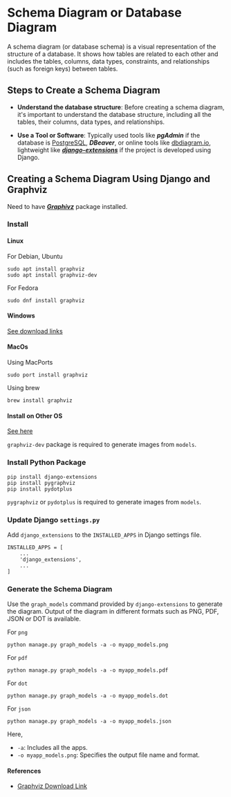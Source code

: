 # Schema Diagram or Database Diagram
A schema diagram (or database schema) is a visual representation of the structure of a database. It shows how tables are related to each other and includes the tables, columns, data types, constraints, and relationships (such as foreign keys) between tables.

## Steps to Create a Schema Diagram
- **Understand the database structure**: Before creating a schema diagram, it's important to understand the database structure, including all the tables, their columns, data types, and relationships.

- **Use a Tool or Software**: Typically used tools like ***pgAdmin*** if the database is [PostgreSQL](/Database/SQL/PostgreSQL/README.md), ***DBeaver***, or online tools like [dbdiagram.io](https://dbdiagram.io/), lightweight like [***django-extensions***](https://django-extensions.readthedocs.io/en/latest/) if the project is developed using Django.

## Creating a Schema Diagram Using Django and Graphviz
Need to have [***Graphivz***](https://graphviz.org/) package installed.

### Install
#### Linux
For Debian, Ubuntu
```
sudo apt install graphviz
sudo apt install graphviz-dev
```

For Fedora
```
sudo dnf install graphviz
```

#### Windows
[See download links](https://graphviz.org/download/)

#### MacOs
Using MacPorts
```
sudo port install graphviz
```

Using brew
```
brew install graphviz
```

#### Install on Other OS
[See here](https://graphviz.org/download/)

`graphviz-dev` package is required to generate images from `models`.

### Install Python Package
```
pip install django-extensions
pip install pygraphviz
pip install pydotplus
```

`pygraphviz` or `pydotplus` is required to generate images from `models`.

### Update Django `settings.py`
Add `django_extensions` to the `INSTALLED_APPS` in Django settings file.
```
INSTALLED_APPS = [
    ...
    'django_extensions',
    ...
]
```

### Generate the Schema Diagram
Use the `graph_models` command provided by `django-extensions` to generate the diagram. Output of the diagram in different formats such as PNG, PDF, JSON or DOT is available.

For `png`
```
python manage.py graph_models -a -o myapp_models.png
```

For `pdf`
```
python manage.py graph_models -a -o myapp_models.pdf
```

For `dot`
```
python manage.py graph_models -a -o myapp_models.dot
```

For `json`
```
python manage.py graph_models -a -o myapp_models.json
```

Here,
- `-a`: Includes all the apps.
- `-o myapp_models.png`: Specifies the output file name and format.

#### References
- [Graphviz Download Link](https://graphviz.org/download/)